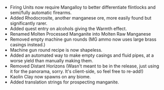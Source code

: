 - Firing Units now require Mangalloy to better differentiate flintlocks and semi/fully automatic firearms.
- Added Rhodocrosite, another manganese ore, more easily found but significantly rarer.
- Added quest entry on alcohols giving the Warmth effect.
- Renamed Molten Processed Manganite into Molten Raw Manganese
- Removed empty machine gun rounds (MG ammo now uses large brass casings instead.)
- Machine gun round recipe is now shapeless.
- Added an automated way to make empty casings and fluid pipes, at a worse yield than manually making them.
- Removed Distant Horizons (Wasn't meant to be in the release, just using it for the panorama, sorry. It's client-side, so feel free to re-add!)
- Kaolin Clay now spawns on any biome.
- Added translation strings for prospecting manganite.